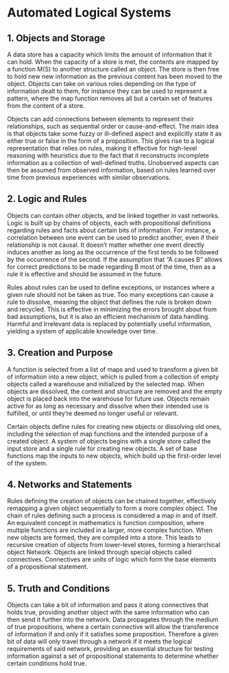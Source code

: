 # Automated Logical Systems

## 1. Objects and Storage

A data store has a capacity which limits the amount of information that it can hold. When the capacity of a store is met, the contents are mapped by a function M(S) to another structure called an object. The store is then free to hold new new information as the previous content has been moved to the object. Objects can take on various roles depending on the type of information dealt to them, for instance they can be used to represent a pattern, where the map function removes all but a certain set of features from the content of a store.

Objects can add connections between elements to represent their relationships, such as sequential order or cause-and-effect. The main idea is that objects take some fuzzy or ill-defined aspect and explicitly state it as either true or false in the form of a proposition. This gives rise to a logical representation that relies on rules, making it effective for high-level reasoning with heuristics due to the fact that it reconstructs incomplete information as a collection of well-defined truths. Unobserved aspects can then be assumed from observed information, based on rules learned over time from previous experiences with similar observations.

## 2. Logic and Rules

Objects can contain other objects, and be linked together in vast networks. Logic is built up by chains of objects, each with propositional definitions regarding rules and facts about certain bits of information. For instance, a correlation between one event can be used to predict another, even if their relationship is not causal. It doesn’t matter whether one event directly induces another as long as the occurrence of the first tends to be followed by the occurrence of the second. If the assumption that “A causes B” allows for correct predictions to be made regarding B most of the time, then as a rule it is effective and should be assumed in the future.

Rules about rules can be used to define exceptions, or instances where a given rule should not be taken as true. Too many exceptions can cause a rule to dissolve, meaning the object that defines the rule is broken down and recycled. This is effective in minimizing the errors brought about from bad assumptions, but it is also an efficient mechanism of data handling. Harmful and Irrelevant data is replaced by potentially useful information, yielding a system of applicable knowledge over time.

## 3. Creation and Purpose

A function is selected from a list of maps and used to transform a given bit of information into a new object, which is pulled from a collection of empty objects called a warehouse and initialized by the selected map. When objects are dissolved, the content and structure are removed and the empty object is placed back into the warehouse for future use. Objects remain active for as long as necessary and dissolve when their intended use is fulfilled, or until they’re deemed no longer useful or relevant.

Certain objects define rules for creating new objects or dissolving old ones, including the selection of map functions and the intended purpose of a created object. A system of objects begins with a single store called the input store and a single rule for creating new objects. A set of base functions map the inputs to new objects, which build up the first-order level of the system.

## 4. Networks and Statements

Rules defining the creation of objects can be chained together, effectively remapping a given object sequentially to form a more complex object. The chain of rules defining such a process is considered a map in and of itself. An equivalent concept in mathematics is function composition, where multiple functions are included in a larger, more complex function. When new objects are formed, they are compiled into a store. This leads to recursive creation of objects from lower-level stores, forming a hierarchical object Network. Objects are linked through special objects called connectives. Connectives are units of logic which form the base elements of a propositional statement.

## 5. Truth and Conditions

Objects can take a bit of information and pass it along connectives that holds true, providing another object with the same information who can then send it further into the network. Data propagates through the medium of true propositions, where a certain connective will allow the transference of information if and only if it satisfies some proposition. Therefore a given bit of data will only travel through a network if it meets the logical requirements of said network, providing an essential structure for testing information against a set of propositional statements to determine whether certain conditions hold true.
